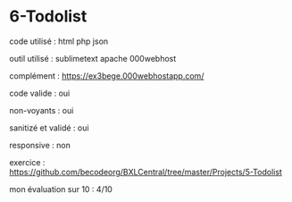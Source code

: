 # 6-Todolist

code utilisé : html php json

outil utilisé : sublimetext apache 000webhost

complément : https://ex3bege.000webhostapp.com/

code valide : oui

non-voyants : oui

sanitizé et validé : oui

responsive : non

exercice : https://github.com/becodeorg/BXLCentral/tree/master/Projects/5-Todolist

mon évaluation sur 10 : 4/10
